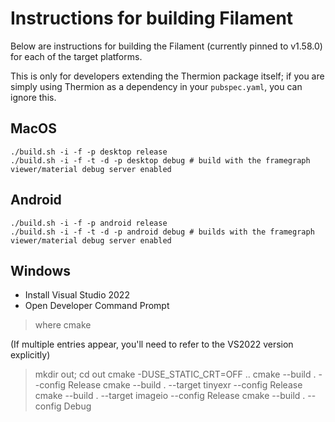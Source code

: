 # Instructions for building Filament

Below are instructions for building the Filament (currently pinned to v1.58.0) for each of the target platforms.

This is only for developers extending the Thermion package itself; if you are simply using Thermion as a dependency in your `pubspec.yaml`, you can ignore this.

## MacOS

```
./build.sh -i -f -p desktop release
./build.sh -i -f -t -d -p desktop debug # build with the framegraph viewer/material debug server enabled
```

## Android

```
./build.sh -i -f -p android release
./build.sh -i -f -t -d -p android debug # builds with the framegraph viewer/material debug server enabled
```


## Windows

- Install Visual Studio 2022
- Open Developer Command Prompt 

> where cmake

(If multiple entries appear, you'll need to refer to the VS2022 version explicitly)

> mkdir out; 
> cd out
> cmake -DUSE_STATIC_CRT=OFF ..
> cmake --build . --config Release
> cmake --build . --target tinyexr --config Release
> cmake --build . --target imageio --config Release
> cmake --build . --config Debug
